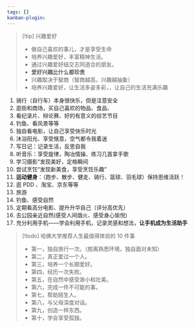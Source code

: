 ```yaml
---
tags: []
kanban-plugin:
---
```

>[!tip] 兴趣爱好
>- 做自己喜欢的事儿，才是享受生命
>- 培养兴趣爱好，丰富精神生活。
>- 通过兴趣爱好结交志同道合的朋友。
>- **爱好兴趣比什么都珍贵**
>- 兴趣取决于智商（智商越高，兴趣越抽象）
>- 培养兴趣爱好，让生活多姿多彩，，让自己的生活充满乐趣
> 

1. 骑行（自行车）本身很快乐，但是注意安全
2. 逛街和商场，买自己喜欢的物品、食品、
3. 看纪录片、辩论赛、好的有意义的综艺节目
4. 钓鱼、看风景等等
5. 独自看电影，让自己享受快乐时光
6. 沐浴阳光、享受惬意，空气都令我着迷
7. 写日记：记录生活，反思自我
8. 听音乐：享受旋律，陶冶情操、练习几首拿手歌
9. 学习摄影“发现美好，定格瞬间
10. 尝试烹饪“发现新美食，享受烹饪乐趣”
11. **运动健身**：（跑步、散步、健走、骑行、篮球、羽毛球）保持思维活跃！
12. 逛 PDD 、淘宝、京东等等
13. 旅游
14. 钓鱼、感受自然
15. 定期看高分电影、提升升华自己（评分高优先）
16. 去公园亲近自然(感受人间烟火、感受身心愉悦)
17. 充分利用手机——学会利用手机，记录灵感和想法，**让手机成为生活助手**

> [!todo] 哈佛大学推荐人生最值得体验的 10 件事 
> - 第一，独自旅行一次。（脱离熟悉环境，独自面对未知）
> - 第二，真正爱过一个人。
> - 第三，培养一个长期爱好。
> - 第四，经历一次失败。
> - 第五，在自然中感受渺小和壮美。
> - 第六，完成一件不可能的事。
> - 第七，帮助陌生人。
> - 第八，与父母深度对话。
> - 第九，创造一样东西。
> - 第十，学会享受孤独。 

